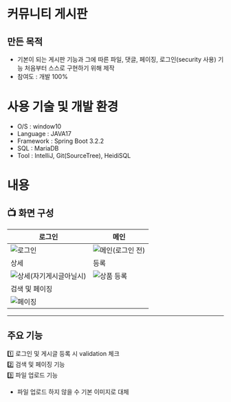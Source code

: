 # 커뮤니티 게시판 

## 만든 목적
- 기본이 되는 게시판 기능과 그에 따른 파일, 댓글, 페이징, 로그인(security 사용) 기능 처음부터 스스로 구현하기 위해 제작
- 참여도 : 개발 100%

# 사용 기술 및 개발 환경
- O/S : window10
- Language : JAVA17
- Framework : Spring Boot 3.2.2
- SQL : MariaDB
- Tool : IntelliJ, Git(SourceTree), HeidiSQL

# 내용
## 📺 화면 구성
| 로그인 | 메인 |
| ------------ | ------------- |
| ![로그인](https://github.com/user-attachments/assets/2e972c0c-9232-4048-a926-892db79377e9)| ![메인(로그인 전)](https://github.com/user-attachments/assets/d479310b-1f77-4bf9-82e8-885af349821a)|
| 상세 | 등록 |
| ![상세(자기게시글아닐시)](https://github.com/user-attachments/assets/a2d631de-f1f7-4907-b1a0-db8a6f523150)| ![상품 등록](https://github.com/user-attachments/assets/84d677c3-f4fe-4245-9c4e-851ccd0155e9)|
| 검색 및 페이징 | 
| ![페이징](https://github.com/user-attachments/assets/4e3343de-bf99-400d-a137-5d36b56cdae6)|
<hr>

## 주요 기능
1️⃣ 로그인 및 게시글 등록 시 validation 체크 <br>
2️⃣ 검색 및 페이징 기능 <br>
3️⃣ 파일 업로드 기능 <br>
* 파일 업로드 하지 않을 수 기본 이미지로 대체


